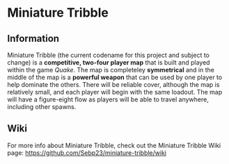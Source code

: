 # Miniature Tribble

## Information
Miniature Tribble (the current codename for this project and subject to change) is a **competitive, two-four player map** that is built and played within the game *Quake*. The map is completeley **symmetrical** and in the middle of the map is a **powerful weapon** that can be used by one player to help dominate the others. There will be reliable cover, although the map is relatively small, and each player will begin with the same loadout. The map will have a figure-eight flow as players will be able to travel anywhere, including other spawns.

## Wiki
For more info about Miniature Tribble, check out the Miniature Tribble Wiki page: https://github.com/Sebp23/miniature-tribble/wiki
